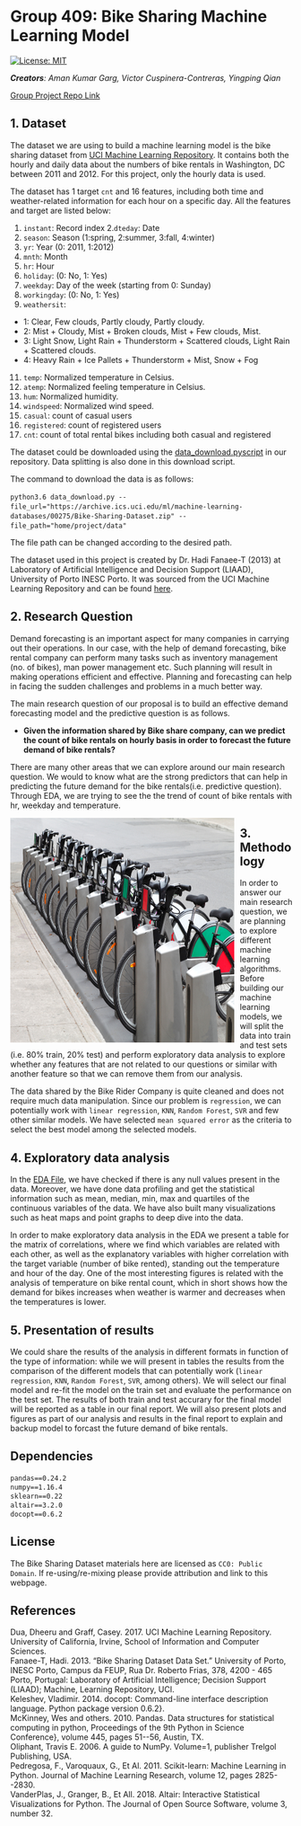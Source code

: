 Group 409: Bike Sharing Machine Learning Model
================

[![License:
MIT](https://img.shields.io/badge/License-MIT-yellow.svg)](https://opensource.org/licenses/MIT)

***Creators**: Aman Kumar Garg, Victor Cuspinera-Contreras, Yingping
Qian*

[Group Project Repo Link](https://github.com/UBC-MDS/DSCI_522_Group_409)

## 1\. Dataset

The dataset we are using to build a machine learning model is the bike
sharing dataset from [UCI Machine Learning
Repository](https://archive.ics.uci.edu/ml/datasets/bike+sharing+dataset).
It contains both the hourly and daily data about the numbers of bike
rentals in Washington, DC between 2011 and 2012. For this project, only
the hourly data is used.

The dataset has 1 target `cnt` and 16 features, including both time and
weather-related information for each hour on a specific day. All the
features and target are listed below:  

1. `instant`: Record index 
2.`dteday`: Date  
3. `season`: Season (1:spring, 2:summer, 3:fall, 4:winter)  
4. `yr`: Year (0: 2011, 1:2012)  
5. `mnth`: Month  
6. `hr`: Hour
7. `holiday`: (0: No, 1: Yes)  
8. `weekday`: Day of the week (starting from 0: Sunday)  
9. `workingday`: (0: No, 1: Yes)  
10. `weathersit`:
  
- 1: Clear, Few clouds, Partly cloudy, Partly cloudy.  
- 2: Mist + Cloudy, Mist + Broken clouds, Mist + Few clouds, Mist.  
- 3: Light Snow, Light Rain + Thunderstorm + Scattered clouds, Light Rain + Scattered clouds.  
- 4: Heavy Rain + Ice Pallets + Thunderstorm + Mist, Snow + Fog  
  
11. `temp`: Normalized temperature in Celsius.  
12. `atemp`: Normalized feeling temperature in Celsius.  
13. `hum`: Normalized humidity.  
14. `windspeed`: Normalized wind speed.  
15. `casual`: count of casual users  
16. `registered`: count of registered users  
17. `cnt`: count of total rental bikes including both casual and registered

The dataset could be downloaded using the [data\_download.pyscript](https://github.com/UBC-MDS/DSCI_522_Group_409/blob/master/src/data_download.py) in our repository. Data splitting is also done in this download script.

The command to download the data is as follows:

`python3.6 data_download.py --file_url="https://archive.ics.uci.edu/ml/machine-learning-databases/00275/Bike-Sharing-Dataset.zip" --file_path="home/project/data"`

The file path can be changed according to the desired path.

The dataset used in this project is created by Dr. Hadi Fanaee-T (2013) at Laboratory of Artificial Intelligence and Decision Support (LIAAD), University of Porto INESC Porto. It was sourced from the UCI Machine Learning Repository and can be found [here](https://archive.ics.uci.edu/ml/machine-learning-databases/00275/).

## 2\. Research Question

Demand forecasting is an important aspect for many companies in carrying out their operations. In our case, with the help of demand forecasting, bike rental company can perform many tasks such as inventory management (no. of bikes), man power management etc. Such planning will result in making operations efficient and effective. Planning and forecasting can help in facing the sudden challenges and problems in a much better way.

The main research question of our proposal is to build an effective demand forecasting model and the predictive question is as follows.

  - **Given the information shared by Bike share company, can we predict the count of bike rentals on hourly basis in order to forecast the future demand of bike rentals?**

There are many other areas that we can explore around our main research question. We would to know what are the strong predictors that can help in predicting the future demand for the bike rentals(i.e. predictive question). Through EDA, we are trying to see the the trend of count of bike rentals with hr, weekday and temperature.

<p align="center">

<img src="img/bike_rental.jpg" alt="Markdown Monster icon" style="float: left; margin-right: 10px;" height= "400" width= "400" align="middle"/>

</p>

## 3\. Methodology

In order to answer our main research question, we are planning to explore different machine learning algorithms. Before building our machine learning models, we will split the data into train and test sets (i.e. 80% train, 20% test) and perform exploratory data analysis to
explore whether any features that are not related to our questions or similar with another feature so that we can remove them from our analysis.

The data shared by the Bike Rider Company is quite cleaned and does not require much data manipulation. Since our problem is `regression`, we can potentially work with `linear regression`, `KNN`, `Random Forest`, `SVR` and few other similar models. We have selected `mean squared error` as the criteria to select the best model among the selected models.

## 4\. Exploratory data analysis

In the [EDA File](https://github.com/UBC-MDS/DSCI_522_Group_409/blob/master/eda/EDA.ipynb), we have checked if there is any null values present in the data. Moreover, we have done data profiling and get the statistical information such as mean, median, min, max and quartiles of the continuous variables of the data. We have also built many visualizations such as heat maps and point graphs to deep dive into the data.

In order to make exploratory data analysis in the EDA we present a table for the matrix of correlations, where we find which variables are related with each other, as well as the explanatory variables with higher correlation with the target variable (number of bike rented), standing out the temperature and hour of the day. One of the most interesting figures is related with the analysis of temperature on bike rental count, which in short shows how the demand for bikes increases when weather is warmer and decreases when the temperatures is lower.

## 5\. Presentation of results

We could share the results of the analysis in different formats in function of the type of information: while we will present in tables the results from the comparison of the different models that can potentially work (`linear regression`, `KNN`, `Random Forest`, `SVR`, among others).
We will select our final model and re-fit the model on the train set and evaluate the performance on the test set. The results of both train and test accurary for the final model will be reported as a table in our final report. We will also present plots and figures as part of our analysis and results in the final report to explain and backup model to
forcast the future demand of bike rentals.

## Dependencies
```
pandas==0.24.2  
numpy==1.16.4  
sklearn==0.22  
altair==3.2.0  
docopt==0.6.2 
```

## License

The Bike Sharing Dataset materials here are licensed as `CC0: Public Domain`. If re-using/re-mixing please provide attribution and link to this webpage.

## References

<div id="refs" class="references">

<div id="ref-uic_repo">
Dua, Dheeru and Graff, Casey. 2017. UCI Machine Learning Repository.
University of California, Irvine, School of Information and Computer 
Sciences.
<http://archive.ics.uci.edu/ml>
</div>

<div id="ref-hadi">
Fanaee-T, Hadi. 2013. “Bike Sharing Dataset Data Set.” University of
Porto, INESC Porto, Campus da FEUP, Rua Dr. Roberto Frias, 378, 4200 -
465 Porto, Portugal: Laboratory of Artificial Intelligence; Decision
Support (LIAAD); Machine, Learning Repository, UCI.  
<https://archive.ics.uci.edu/ml/datasets/bike+sharing+dataset>
</div>

<div id="ref-docopt">
Keleshev, Vladimir. 2014. docopt: Command-line interface description 
language. Python package version 0.6.2}.
<https://github.com/docopt/docopt>
</div>

<div id="ref-pandas">
McKinney, Wes and others. 2010. Pandas. Data structures for statistical 
computing in python, Proceedings of the 9th Python in Science Conference}, 
volume 445, pages 51--56, Austin, TX.
</div>

<div id="ref-numpy">
Oliphant, Travis E. 2006. A guide to NumPy. Volume=1, publisher Trelgol 
Publishing, USA.
</div>

<div id="ref-altair">
Pedregosa, F., Varoquaux, G., Et Al. 2011. Scikit-learn: Machine 
Learning in Python. Journal of Machine Learning Research, volume 12, 
pages 2825--2830.
</div>

<div id="ref-altair">
VanderPlas, J., Granger, B., Et All. 2018. Altair: Interactive
Statistical Visualizations for Python. The Journal of Open Source 
Software, volume 3, number 32.
<http://idl.cs.washington.edu/papers/altair>
</div>

</div>
